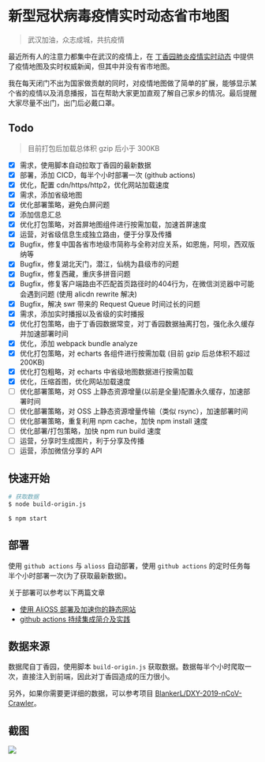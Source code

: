 # 新型冠状病毒疫情实时动态省市地图

> 武汉加油，众志成城，共抗疫情

最近所有人的注意力都集中在武汉的疫情上，在 [丁香园肺炎疫情实时动态](https://3g.dxy.cn/newh5/view/pneumonia?from=timeline) 中提供了疫情地图及实时权威新闻，但其中并没有省市地图。

我在每天闭门不出为国家做贡献的同时，对疫情地图做了简单的扩展，能够显示某个省的疫情以及消息播报，旨在帮助大家更加直观了解自己家乡的情况。最后提醒大家尽量不出门，出门后必戴口罩。

## Todo

> 目前打包后加载总体积 gzip 后小于 300KB

+ [x] 需求，使用脚本自动拉取丁香园的最新数据
+ [x] 部署，添加 CICD，每半个小时部署一次 (github actions)
+ [x] 优化，配置 cdn/https/http2，优化网站加载速度
+ [x] 需求，添加省级地图
+ [x] 优化部署策略，避免白屏问题
+ [x] 添加信息汇总
+ [x] 优化打包策略，对首屏地图组件进行按需加载，加速首屏速度
+ [x] 运营，对省级信息生成独立路由，便于分享及传播
+ [x] Bugfix，修复中国各省市地级市简称与全称对应关系，如恩施，阿坝，西双版纳等
+ [x] Bugfix，修复湖北天门，潜江，仙桃为县级市的问题
+ [x] Bugfix，修复西藏，重庆多拼音问题
+ [x] Bugfix，修复客户端路由不匹配首页路径时的404行为，在微信浏览器中可能会遇到问题 (使用 alicdn rewrite 解决)
+ [x] Bugfix，解决 swr 带来的 Request Queue 时间过长的问题
+ [x] 需求，添加实时播报以及省级的实时播报
+ [x] 优化打包策略，由于丁香园数据常变，对丁香园数据抽离打包，强化永久缓存并加速部署时间
+ [x] 优化，添加 webpack bundle analyze
+ [x] 优化打包策略，对 echarts 各组件进行按需加载 (目前 gzip 后总体积不超过 200KB)
+ [x] 优化打包粗略，对 echarts 中省级地图数据进行按需加载
+ [x] 优化，压缩首图，优化网站加载速度
+ [ ] 优化部署策略，对 OSS 上静态资源增量(以前是全量)配置永久缓存，加速部署时间
+ [ ] 优化部署策略，对 OSS 上静态资源增量传输（类似 rsync），加速部署时间
+ [ ] 优化部署策略，重复利用 npm cache，加快 npm install 速度
+ [ ] 优化部署/打包策略，加快 npm run build 速度
+ [ ] 运营，分享时生成图片，利于分享及传播
+ [ ] 运营，添加微信分享的 API

## 快速开始

``` bash
# 获取数据
$ node build-origin.js

$ npm start
```

## 部署

使用 `github actions` 与 `alioss` 自动部署，使用 `github actions` 的定时任务每半个小时部署一次(为了获取最新数据)。

关于部署可以参考以下两篇文章

+ [使用 AliOSS 部署及加速你的静态网站](https://github.com/shfshanyue/you-dont-need-vps/blob/master/deploy-fe-with-alioss.md)
+ [github actions 持续集成简介及实践](https://github.com/shfshanyue/you-dont-need-vps/blob/master/github-action-guide.md)

## 数据来源

数据爬自丁香园，使用脚本 `build-origin.js` 获取数据。数据每半个小时爬取一次，直接注入到前端，因此对丁香园造成的压力很小。

另外，如果你需要更详细的数据，可以参考项目 [BlankerL/DXY-2019-nCoV-Crawler](https://github.com/BlankerL/DXY-2019-nCoV-Crawler)。

## 截图

<img src="./public/screen.png">

